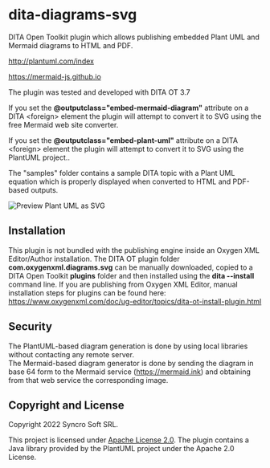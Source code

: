 # dita-diagrams-svg
DITA Open Toolkit plugin which allows publishing embedded Plant UML and Mermaid diagrams to HTML and PDF.

http://plantuml.com/index

https://mermaid-js.github.io

The plugin was tested and developed with DITA OT 3.7

If you set the **@outputclass="embed-mermaid-diagram"** attribute on a DITA &lt;foreign> element the plugin will attempt to convert it to SVG using the free Mermaid web site converter.

If you set the **@outputclass="embed-plant-uml"** attribute on a DITA &lt;foreign> element the plugin will attempt to convert it to SVG using the PlantUML project..

The "samples" folder contains a sample DITA topic with a Plant UML equation which is properly displayed when converted to HTML and PDF-based outputs.
  
![Preview Plant UML as SVG](previewPlantUML.png)

## Installation
This plugin is not bundled with the publishing engine inside an Oxygen XML Editor/Author installation.
The DITA OT plugin folder **com.oxygenxml.diagrams.svg** can be manually downloaded, copied to a DITA Open Toolkit **plugins** folder and then installed using the **dita --install** command line. If you are publishing from Oxygen XML Editor, manual installation steps for plugins can be found here: https://www.oxygenxml.com/doc/ug-editor/topics/dita-ot-install-plugin.html

## Security
The PlantUML-based diagram generation is done by using local libraries without contacting any remote server.  
The Mermaid-based diagram generator is done by sending the diagram in base 64 form to the Mermaid service (https://mermaid.ink) and obtaining from that web service the corresponding image.
  
Copyright and License
---------------------
Copyright 2022 Syncro Soft SRL.

This project is licensed under [Apache License 2.0](https://github.com/oxygenxml/dita-ot-diagrams-plugin/blob/master/LICENSE).
The plugin contains a Java library provided by the PlantUML project under the Apache 2.0 License.
